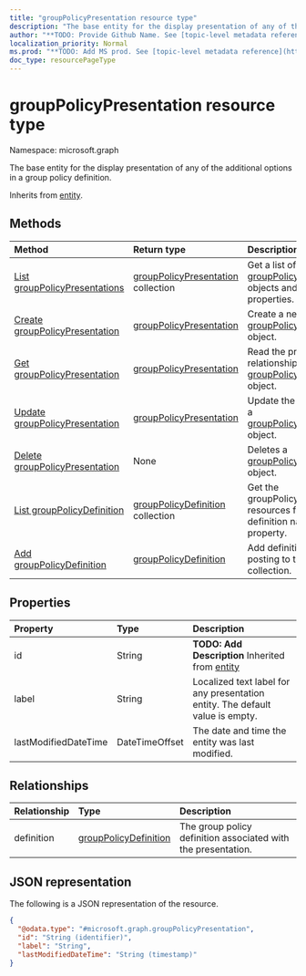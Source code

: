```yaml
---
title: "groupPolicyPresentation resource type"
description: "The base entity for the display presentation of any of the additional options in a group policy definition."
author: "**TODO: Provide Github Name. See [topic-level metadata reference](https://msgo.azurewebsites.net/add/document/guidelines/metadata.html#topic-level-metadata)**"
localization_priority: Normal
ms.prod: "**TODO: Add MS prod. See [topic-level metadata reference](https://msgo.azurewebsites.net/add/document/guidelines/metadata.html#topic-level-metadata)**"
doc_type: resourcePageType
---
```


# groupPolicyPresentation resource type

Namespace: microsoft.graph



The base entity for the display presentation of any of the additional options in a group policy definition.


Inherits from [entity](../resources/entity.md).

## Methods
|Method|Return type|Description|
|:---|:---|:---|
|[List groupPolicyPresentations](../api/grouppolicypresentation-list.md)|[groupPolicyPresentation](../resources/grouppolicypresentation.md) collection|Get a list of the [groupPolicyPresentation](../resources/grouppolicypresentation.md) objects and their properties.|
|[Create groupPolicyPresentation](../api/grouppolicypresentation-create.md)|[groupPolicyPresentation](../resources/grouppolicypresentation.md)|Create a new [groupPolicyPresentation](../resources/grouppolicypresentation.md) object.|
|[Get groupPolicyPresentation](../api/grouppolicypresentation-get.md)|[groupPolicyPresentation](../resources/grouppolicypresentation.md)|Read the properties and relationships of a [groupPolicyPresentation](../resources/grouppolicypresentation.md) object.|
|[Update groupPolicyPresentation](../api/grouppolicypresentation-update.md)|[groupPolicyPresentation](../resources/grouppolicypresentation.md)|Update the properties of a [groupPolicyPresentation](../resources/grouppolicypresentation.md) object.|
|[Delete groupPolicyPresentation](../api/grouppolicypresentation-delete.md)|None|Deletes a [groupPolicyPresentation](../resources/grouppolicypresentation.md) object.|
|[List groupPolicyDefinition](../api/grouppolicypresentation-list-definition.md)|[groupPolicyDefinition](../resources/grouppolicydefinition.md) collection|Get the groupPolicyDefinition resources from the definition navigation property.|
|[Add groupPolicyDefinition](../api/grouppolicypresentation-post-definition.md)|[groupPolicyDefinition](../resources/grouppolicydefinition.md)|Add definition by posting to the definition collection.|

## Properties
|Property|Type|Description|
|:---|:---|:---|
|id|String|**TODO: Add Description** Inherited from [entity](../resources/entity.md)|
|label|String|Localized text label for any presentation entity. The default value is empty.|
|lastModifiedDateTime|DateTimeOffset|The date and time the entity was last modified.|

## Relationships
|Relationship|Type|Description|
|:---|:---|:---|
|definition|[groupPolicyDefinition](../resources/grouppolicydefinition.md)|The group policy definition associated with the presentation.|

## JSON representation
The following is a JSON representation of the resource.
<!-- {
  "blockType": "resource",
  "keyProperty": "id",
  "@odata.type": "microsoft.graph.groupPolicyPresentation",
  "baseType": "microsoft.graph.entity",
  "openType": false
}
-->
``` json
{
  "@odata.type": "#microsoft.graph.groupPolicyPresentation",
  "id": "String (identifier)",
  "label": "String",
  "lastModifiedDateTime": "String (timestamp)"
}
```

